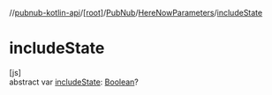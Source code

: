 //[pubnub-kotlin-api](../../../../index.md)/[[root]](../../index.md)/[PubNub](../index.md)/[HereNowParameters](index.md)/[includeState](include-state.md)

# includeState

[js]\
abstract var [includeState](include-state.md): [Boolean](https://kotlinlang.org/api/core/kotlin-stdlib/kotlin/-boolean/index.html)?
